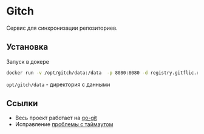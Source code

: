 # Gitch

Сервис для синхронизации репозиториев.

## Установка

Запуск в докере

```sh
docker run -v /opt/gitch/data:/data  -p 8080:8080 -d registry.gitflic.ru/project/kovardin/gitch/gitch:latest --dir /data --dev  --http :8080 serve 
```

`opt/gitch/data` - директория с данными 

## Ссылки 

- Весь проект работает на [go-git](https://github.com/go-git/go-git)
- Исправление [проблемы с таймаутом](https://bengsfort.github.io/articles/fixing-git-push-pull-timeout/)
